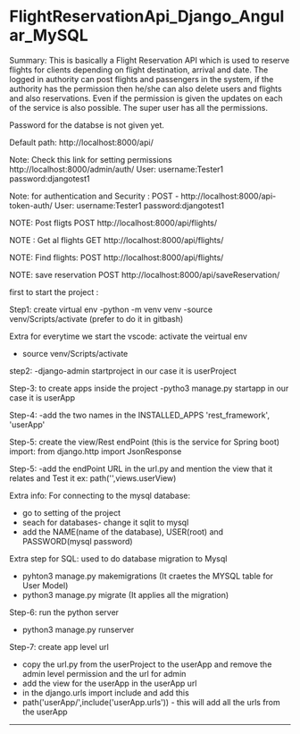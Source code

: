 # FlightReservationApi_Django_Angular_MySQL

Summary:
This is basically a Flight Reservation API which is used to reserve flights for clients depending on flight destination, arrival and date.
The logged in authority can post flights and passengers in the system, if the authority has the permission then he/she can also delete users and flights and also reservations. Even if the permission is given the updates on each of the service is also possible. The super user has all the permissions.


Password for the databse is not given yet.

Default path:
http://localhost:8000/api/

Note: Check this link for setting permissions
http://localhost:8000/admin/auth/
User:
username:Tester1
password:djangotest1

Note: for authentication and Security : POST - http://localhost:8000/api-token-auth/
User:
username:Tester1
password:djangotest1

NOTE: Post fligts
POST http://localhost:8000/api/flights/

NOTE : Get al flights
GET http://localhost:8000/api/flights/

NOTE: Find flights:
POST http://localhost:8000/api/flights/

NOTE: save reservation
POST http://localhost:8000/api/saveReservation/

first to start the project :

Step1: create virtual env
-python -m venv venv
-source venv/Scripts/activate (prefer to do it in gitbash)

  Extra for everytime we start the vscode: activate the veirtual env
  - source venv/Scripts/activate

step2:
-django-admin startproject <name of the project without spaces>
  in our case it is userProject

Step-3: to create apps inside the project
-pytho3 manage.py startapp <name of the app without spaces>
    in our case it is userApp

Step-4:
-add the two names in the INSTALLED_APPS
        'rest_framework',
        'userApp'

Step-5:
create the view/Rest endPoint (this is the service for Spring boot)
 import: from django.http import JsonResponse

Step-5:
-add the endPoint URL in the url.py and mention the view that it relates and Test it
   ex:  path('',views.userView)

Extra info:
 For connecting to the mysql database:
  - go to setting of the project
  - seach for databases- change it sqlit to mysql
  - add the NAME(name of the database), USER(root) and PASSWORD(mysql password)

Extra step for SQL: used to do database migration to Mysql
- pyhton3 manage.py makemigrations   (It craetes the MYSQL table for User Model)
- python3 manage.py migrate          (It applies all the migration)

Step-6: run the python server
- python3 manage.py runserver

Step-7: create app level url
- copy the url.py from the userProject to the userApp and remove the admin level permission and the url for admin
- add the view for the userApp in the userApp url
- in the django.urls import include and add this 
- path('userApp/',include('userApp.urls')) - this will add all the urls from the userApp


--------------------------------------------------------------------

